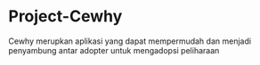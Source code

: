 # Project-Cewhy
Cewhy merupkan aplikasi yang dapat mempermudah dan menjadi penyambung antar adopter untuk mengadopsi peliharaan
